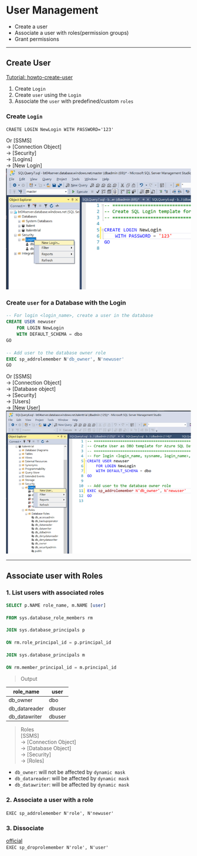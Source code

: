 # User Management
* Create a user
* Associate a user with roles(permission groups)
* Grant permissions

---

## Create User
[Tutorial: howto-create-user][create-user]

1. Create `Login`
2. Create `user` using the `Login`
3. Associate the `user` with predefined/custom `roles`

### Create `Login`
`CRAETE LOGIN NewLogin WITH PASSWORD='123'`  

Or 
[SSMS]  
-> [Connection Object]  
-> [Security]  
-> [Logins]  
-> [New Login]
![](img/create-login.png)


### Create `user` for a Database with the Login
```sql
-- For login <login_name>, create a user in the database
CREATE USER newuser
	FOR LOGIN NewLogin
	WITH DEFAULT_SCHEMA = dbo
GO

-- Add user to the database owner role
EXEC sp_addrolemember N'db_owner', N'newuser'
GO
```

Or [SSMS]  
-> [Connection Object]  
-> [Database object]  
-> [Security]  
-> [Users]  
-> [New User]
![](img/create-user.png)

---

## Associate user with Roles

### 1. List users with associated roles 
```sql
SELECT p.NAME role_name, m.NAME [user]

FROM sys.database_role_members rm

JOIN sys.database_principals p

ON rm.role_principal_id = p.principal_id

JOIN sys.database_principals m

ON rm.member_principal_id = m.principal_id
```
>Output  

role_name |	user  
---|---
db_owner | dbo
db_datareader | dbuser
db_datawriter | dbuser

>Roles   
[SSMS]  
-> [Connection Object]  
-> [Database Object]  
-> [Security]  
-> [Roles]
* `db_owner`: will not be affected by `dynamic mask`
* `db_datareader`: will be affected by `dynamic mask`
* `db_datawriter`: will be affected by `dynamic mask`

### 2. Associate a user with a role
`EXEC sp_addrolemember N'role', N'newuser'`

### 3. Dissociate
[official][drop-rolememeber]  
`EXEC sp_droprolemember N'role', N'user'`


[create-user]: https://www.guru99.com/sql-server-create-user.html
[drop-rolememeber]: https://docs.microsoft.com/en-us/sql/relational-databases/system-stored-procedures/sp-droprolemember-transact-sql?view=sql-server-ver15#:~:text=To%20remove%20a%20user%20from,a%20member%20to%20a%20role.

